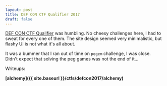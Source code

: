 ```yaml
---
layout: post
title: DEF CON CTF Qualifier 2017
draft: false
---
```


[DEF CON CTF Qualifier](https://ctftime.org/event/459) was humbling. No cheesy challenges here, I had to sweat for every one of them. The site design seemed very minimalistic, but flashy UI is not what it's all about.

It was a bummer that I ran out of time on ```pegem``` challenge, I was close. Didn't expect that solving the peg games was not the end of it...

Writeups:

**[alchemy]({{ site.baseurl }}/ctfs/defcon2017/alchemy)**


